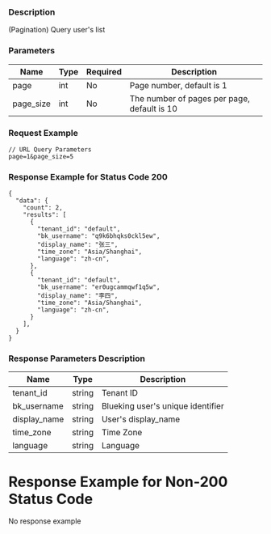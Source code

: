 ### Description

(Pagination) Query user's list

### Parameters

| Name      | Type | Required | Description                                 |
|-----------|------|----------|---------------------------------------------|
| page      | int  | No       | Page number, default is 1                   |
| page_size | int  | No       | The number of pages per page, default is 10 |

### Request Example

```
// URL Query Parameters
page=1&page_size=5
```

### Response Example for Status Code 200

```json5
{
  "data": {
    "count": 2,
    "results": [
      {
        "tenant_id": "default",
        "bk_username": "q9k6bhqks0ckl5ew",
        "display_name": "张三",
        "time_zone": "Asia/Shanghai",
        "language": "zh-cn",
      },
      {
        "tenant_id": "default",
        "bk_username": "er0ugcammqwf1q5w",
        "display_name": "李四",
        "time_zone": "Asia/Shanghai",
        "language": "zh-cn",
      }
    ],
  }
}
```

### Response Parameters Description

| Name         | Type   | Description                       |
|--------------|--------|-----------------------------------|
| tenant_id    | string | Tenant ID                         |
| bk_username  | string | Blueking user's unique identifier |
| display_name | string | User's display_name               |
| time_zone    | string | Time Zone                         |
| language     | string | Language                          |

# Response Example for Non-200 Status Code

No response example
